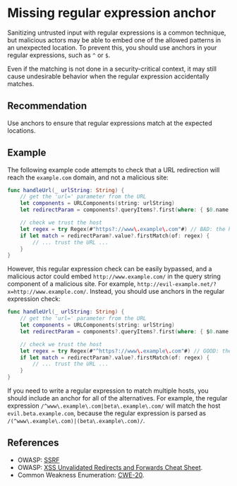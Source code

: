 # Missing regular expression anchor
Sanitizing untrusted input with regular expressions is a common technique, but malicious actors may be able to embed one of the allowed patterns in an unexpected location. To prevent this, you should use anchors in your regular expressions, such as `^` or `$`.

Even if the matching is not done in a security-critical context, it may still cause undesirable behavior when the regular expression accidentally matches.


## Recommendation
Use anchors to ensure that regular expressions match at the expected locations.


## Example
The following example code attempts to check that a URL redirection will reach the `example.com` domain, and not a malicious site:


```swift
func handleUrl(_ urlString: String) {
    // get the 'url=' parameter from the URL
    let components = URLComponents(string: urlString)
    let redirectParam = components?.queryItems?.first(where: { $0.name == "url" })

    // check we trust the host
    let regex = try Regex(#"https?://www\.example\.com"#) // BAD: the host of `url` may be controlled by an attacker
    if let match = redirectParam?.value?.firstMatch(of: regex) {
        // ... trust the URL ...
    }
}

```
However, this regular expression check can be easily bypassed, and a malicious actor could embed `http://www.example.com/` in the query string component of a malicious site. For example, `http://evil-example.net/?x=http://www.example.com/`. Instead, you should use anchors in the regular expression check:


```swift
func handleUrl(_ urlString: String) {
    // get the 'url=' parameter from the URL
    let components = URLComponents(string: urlString)
    let redirectParam = components?.queryItems?.first(where: { $0.name == "url" })

    // check we trust the host
    let regex = try Regex(#"^https?://www\.example\.com"#) // GOOD: the host of `url` can not be controlled by an attacker
    if let match = redirectParam?.value?.firstMatch(of: regex) {
        // ... trust the URL ...
    }
}

```
If you need to write a regular expression to match multiple hosts, you should include an anchor for all of the alternatives. For example, the regular expression `/^www\.example\.com|beta\.example\.com/` will match the host `evil.beta.example.com`, because the regular expression is parsed as `/(^www\.example\.com)|(beta\.example\.com)/`.


## References
* OWASP: [SSRF](https://www.owasp.org/index.php/Server_Side_Request_Forgery)
* OWASP: [XSS Unvalidated Redirects and Forwards Cheat Sheet](https://cheatsheetseries.owasp.org/cheatsheets/Unvalidated_Redirects_and_Forwards_Cheat_Sheet.html).
* Common Weakness Enumeration: [CWE-20](https://cwe.mitre.org/data/definitions/20.html).

